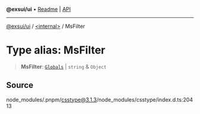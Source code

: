 **@exsui/ui** • [Readme](../../README.md) \| [API](../../globals.md)

***

[@exsui/ui](../../README.md) / [\<internal\>](../README.md) / MsFilter

# Type alias: MsFilter

> **MsFilter**: [`Globals`](Globals.md) \| `string` & `Object`

## Source

node\_modules/.pnpm/csstype@3.1.3/node\_modules/csstype/index.d.ts:20413
